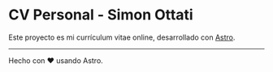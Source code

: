 # CV Personal - Simon Ottati

Este proyecto es mi currículum vitae online, desarrollado con [Astro](https://astro.build/).

---

Hecho con ❤️ usando Astro.
